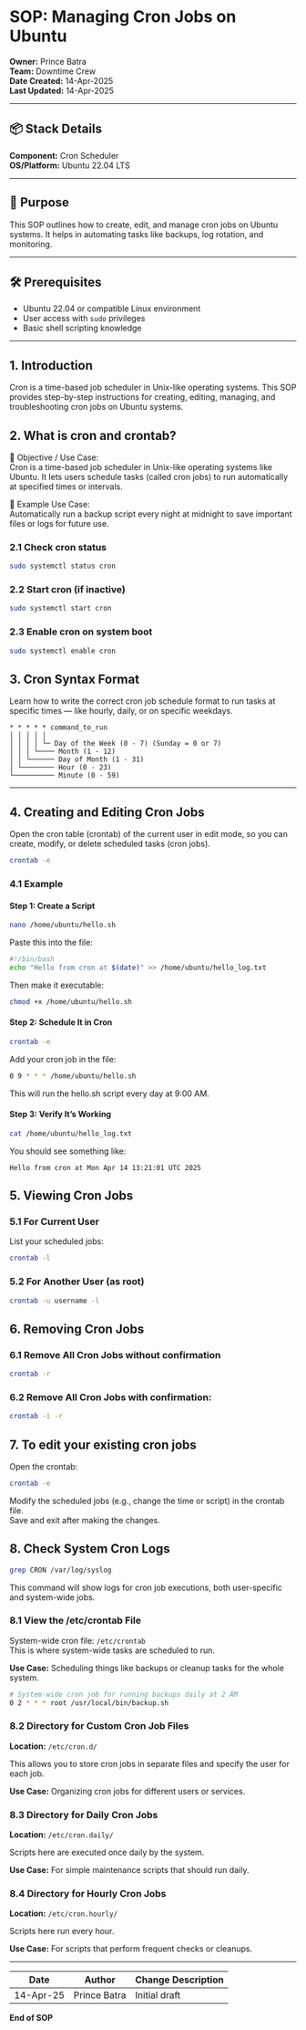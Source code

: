 # SOP: Managing Cron Jobs on Ubuntu

**Owner:** Prince Batra  
**Team:** Downtime Crew  
**Date Created:** 14-Apr-2025  
**Last Updated:** 14-Apr-2025  

---

## 📦 Stack Details

**Component:** Cron Scheduler  
**OS/Platform:** Ubuntu 22.04 LTS    

---

## 🎯 Purpose

This SOP outlines how to create, edit, and manage cron jobs on Ubuntu systems. It helps in automating tasks like backups, log rotation, and monitoring.

---

## 🛠 Prerequisites

- Ubuntu 22.04 or compatible Linux environment  
- User access with `sudo` privileges  
- Basic shell scripting knowledge  

---

## 1. Introduction
Cron is a time-based job scheduler in Unix-like operating systems. This SOP provides step-by-step instructions for creating, editing, managing, and troubleshooting cron jobs on Ubuntu systems.

## 2. What is cron and crontab?

🎯 Objective / Use Case:  
Cron is a time-based job scheduler in Unix-like operating systems like Ubuntu. It lets users schedule tasks (called cron jobs) to run automatically at specified times or intervals.

📌 Example Use Case:  
Automatically run a backup script every night at midnight to save important files or logs for future use.

### 2.1 Check cron status
```bash
sudo systemctl status cron
```

### 2.2 Start cron (if inactive)
```bash
sudo systemctl start cron
```

### 2.3 Enable cron on system boot 
```bash
sudo systemctl enable cron
```

## 3. Cron Syntax Format

Learn how to write the correct cron job schedule format to run tasks at specific times — like hourly, daily, or on specific weekdays.

```
* * * * * command_to_run
│ │ │ │ │
│ │ │ │ └─ Day of the Week (0 - 7) (Sunday = 0 or 7)
│ │ │ └──── Month (1 - 12)
│ │ └────── Day of Month (1 - 31)
│ └──────── Hour (0 - 23)
└────────── Minute (0 - 59)
```

---

## 4. Creating and Editing Cron Jobs

Open the cron table (crontab) of the current user in edit mode, so you can create, modify, or delete scheduled tasks (cron jobs).

```bash
crontab -e
```

### 4.1 Example

#### Step 1: Create a Script
```bash
nano /home/ubuntu/hello.sh
```
Paste this into the file:
```bash
#!/bin/bash
echo "Hello from cron at $(date)" >> /home/ubuntu/hello_log.txt
```
Then make it executable:
```bash
chmod +x /home/ubuntu/hello.sh
```

#### Step 2: Schedule It in Cron
```bash
crontab -e
```

Add your cron job in the file:
```bash
0 9 * * * /home/ubuntu/hello.sh
```
This will run the hello.sh script every day at 9:00 AM.

#### Step 3: Verify It’s Working
```bash
cat /home/ubuntu/hello_log.txt
```
You should see something like:
```
Hello from cron at Mon Apr 14 13:21:01 UTC 2025
```

## 5. Viewing Cron Jobs

### 5.1 For Current User
List your scheduled jobs:
```bash
crontab -l
```

### 5.2 For Another User (as root)
```bash
crontab -u username -l
```

## 6. Removing Cron Jobs

### 6.1 Remove All Cron Jobs without confirmation
```bash
crontab -r
```

### 6.2 Remove All Cron Jobs with confirmation:
```bash
crontab -i -r
```

## 7. To edit your existing cron jobs

Open the crontab:
```bash
crontab -e
```
Modify the scheduled jobs (e.g., change the time or script) in the crontab file.  
Save and exit after making the changes.

## 8. Check System Cron Logs

```bash
grep CRON /var/log/syslog
```
This command will show logs for cron job executions, both user-specific and system-wide jobs.

### 8.1 View the /etc/crontab File
System-wide cron file: `/etc/crontab`  
This is where system-wide tasks are scheduled to run.

**Use Case:** Scheduling things like backups or cleanup tasks for the whole system.
```bash
# System-wide cron job for running backups daily at 2 AM
0 2 * * * root /usr/local/bin/backup.sh
```

### 8.2 Directory for Custom Cron Job Files
**Location:** `/etc/cron.d/`  

This allows you to store cron jobs in separate files and specify the user for each job.

**Use Case:** Organizing cron jobs for different users or services.

### 8.3 Directory for Daily Cron Jobs
**Location:** `/etc/cron.daily/`  

Scripts here are executed once daily by the system.

**Use Case:** For simple maintenance scripts that should run daily.

### 8.4 Directory for Hourly Cron Jobs
**Location:** `/etc/cron.hourly/`  

Scripts here run every hour.

**Use Case:** For scripts that perform frequent checks or cleanups.

---

| Date       | Author        | Change Description         |
|------------|---------------|----------------------------|
| 14-Apr-25  | Prince Batra  | Initial draft              |

**End of SOP**
